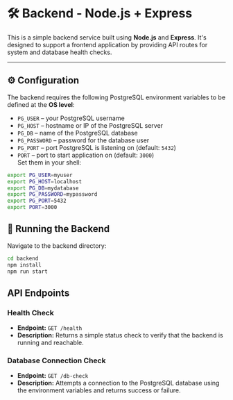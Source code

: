 # 🛠️ Backend - Node.js + Express

This is a simple backend service built using **Node.js** and **Express**. It's designed to support a frontend application by providing API routes for system and database health checks.

---

## ⚙️ Configuration

The backend requires the following PostgreSQL environment variables to be defined at the **OS level**:

- `PG_USER` – your PostgreSQL username  
- `PG_HOST` – hostname or IP of the PostgreSQL server  
- `PG_DB` – name of the PostgreSQL database  
- `PG_PASSWORD` – password for the database user  
- `PG_PORT` – port PostgreSQL is listening on (default: `5432`)  
- `PORT` – port to start application on (default: `3000`)  
Set them in your shell:

```bash
export PG_USER=myuser
export PG_HOST=localhost
export PG_DB=mydatabase
export PG_PASSWORD=mypassword
export PG_PORT=5432
export PORT=3000
```

## 🚀 Running the Backend

Navigate to the backend directory:

```bash
cd backend
npm install
npm run start
```
## API Endpoints

### Health Check
- **Endpoint:** `GET /health`
- **Description:** Returns a simple status check to verify that the backend is running and reachable.

### Database Connection Check
- **Endpoint:** `GET /db-check`
- **Description:** Attempts a connection to the PostgreSQL database using the environment variables and returns success or failure.
